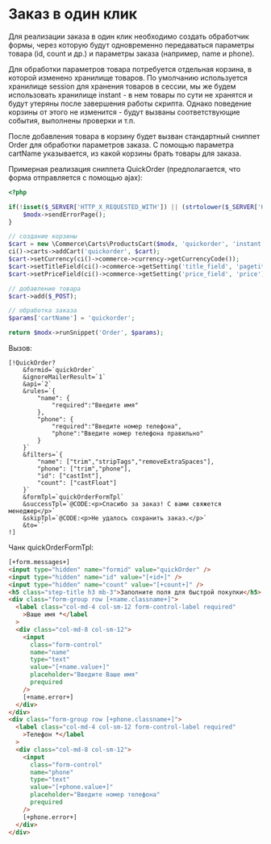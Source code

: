 # Заказ в один клик

Для реализации заказа в один клик необходимо создать обработчик формы, через которую будут одновременно передаваться параметры товара (id, count и др.) и параметры заказа (например, name и phone).

Для обработки параметров товара потребуется отдельная корзина, в которой изменено хранилище товаров. По умолчанию используется хранилище session для хранения товаров в сессии, мы же будем использовать хранилище instant - в нем товары по сути не хранятся и будут утеряны после завершения работы скрипта. Однако поведение корзины от этого не изменится - будут вызваны соответствующие события, выполнены проверки и т.п.

После добавления товара в корзину будет вызван стандартный сниппет Order для обработки параметров заказа. С помощью параметра cartName указывается, из какой корзины брать товары для заказа.

Примерная реализация сниппета QuickOrder (предполагается, что форма отправляется с помощью ajax):

```php
<?php

if(!isset($_SERVER['HTTP_X_REQUESTED_WITH']) || (strtolower($_SERVER['HTTP_X_REQUESTED_WITH']) != 'xmlhttprequest')){
    $modx->sendErrorPage();
}

// создание корзины
$cart = new \Commerce\Carts\ProductsCart($modx, 'quickorder', 'instant');
ci()->carts->addCart('quickorder', $cart);
$cart->setCurrency(ci()->commerce->currency->getCurrencyCode());
$cart->setTitleField(ci()->commerce->getSetting('title_field', 'pagetitle'));
$cart->setPriceField(ci()->commerce->getSetting('price_field', 'price'));

// добавление товара
$cart->add($_POST);

// обработка заказа
$params['cartName'] = 'quickorder';

return $modx->runSnippet('Order', $params);
```

Вызов:

```
[!QuickOrder?
    &formid=`quickOrder`
    &ignoreMailerResult=`1`
    &api=`2`
    &rules=`{
        "name": {
            "required":"Введите имя"
        },
        "phone": {
            "required":"Введите номер телефона",
            "phone":"Введите номер телефона правильно"
        }
    }`
    &filters=`{
        "name": ["trim","stripTags","removeExtraSpaces"],
        "phone": ["trim","phone"],
        "id": ["castInt"],
        "count": ["castFloat"]
    }`
    &formTpl=`quickOrderFormTpl`
    &successTpl=`@CODE:<p>Спасибо за заказ! С вами свяжется менеджер</p>`
    &skipTpl=`@CODE:<p>Не удалось сохранить заказ.</p>`
    &to=``
!]
```

Чанк quickOrderFormTpl:

```html
[+form.messages+]
<input type="hidden" name="formid" value="quickOrder" />
<input type="hidden" name="id" value="[+id+]" />
<input type="hidden" name="count" value="[+count+]" />
<h5 class="step-title h3 mb-3">Заполните поля для быстрой покупки</h5>
<div class="form-group row [+name.classname+]">
  <label class="col-md-4 col-sm-12 form-control-label required"
    >Ваше имя *</label
  >
  <div class="col-md-8 col-sm-12">
    <input
      class="form-control"
      name="name"
      type="text"
      value="[+name.value+]"
      placeholder="Введите Ваше имя"
      prequired
    />
    [+name.error+]
  </div>
</div>
<div class="form-group row [+phone.classname+]">
  <label class="col-md-4 col-sm-12 form-control-label required"
    >Телефон *</label
  >
  <div class="col-md-8 col-sm-12">
    <input
      class="form-control"
      name="phone"
      type="text"
      value="[+phone.value+]"
      placeholder="Введите номер телефона"
      prequired
    />
    [+phone.error+]
  </div>
</div>
```

